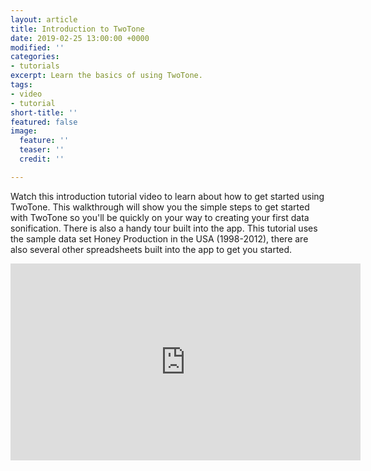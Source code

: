 ```yaml
---
layout: article
title: Introduction to TwoTone
date: 2019-02-25 13:00:00 +0000
modified: ''
categories:
- tutorials
excerpt: Learn the basics of using TwoTone.
tags:
- video
- tutorial
short-title: ''
featured: false
image:
  feature: ''
  teaser: ''
  credit: ''

---
```

Watch this introduction tutorial video to learn about how to get started using TwoTone. This walkthrough will show you the simple steps to get started with TwoTone so you'll be quickly on your way to creating your first data sonification. There is also a handy tour built into the app. This tutorial uses the sample data set Honey Production in the USA (1998-2012), there are also several other spreadsheets built into the app to get you started.

<iframe width="560" height="315" src="https://youtu.be/I0vL_g1DYmY" frameborder="0" allow="accelerometer; autoplay; encrypted-media; gyroscope; picture-in-picture" allowfullscreen></iframe>